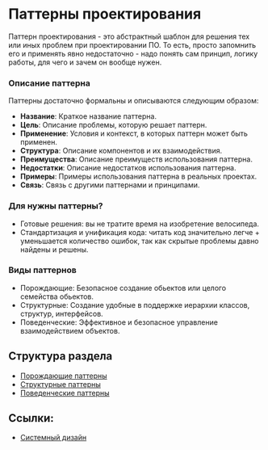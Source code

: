 # Паттерны проектирования

Паттерн проектирования - это абстрактный шаблон для решения тех или иных проблем при проектировании ПО.
То есть, просто запомнить его и применять явно недостаточно - надо понять сам принцип, логику работы, для чего и зачем он вообще нужен.

### Описание паттерна
Паттерны достаточно формальны и описываются следующим образом:
- **Название**: Краткое название паттерна.
- **Цель**: Описание проблемы, которую решает паттерн.
- **Применение**: Условия и контекст, в которых паттерн может быть применен.
- **Структура**: Описание компонентов и их взаимодействия.
- **Преимущества**: Описание преимуществ использования паттерна.
- **Недостатки**: Описание недостатков использования паттерна.
- **Примеры**: Примеры использования паттерна в реальных проектах.
- **Связь**: Связь с другими паттернами и принципами.

### Для нужны паттерны?
- Готовые решения: вы не тратите время на изобретение велосипеда.
- Стандартизация и унификация кода: читать код значительно легче + уменьшается количество ошибок, так как скрытые проблемы давно найдены и решены.

### Виды паттернов
- Порождающие: Безопасное создание обьектов или целого семейства обьектов.
- Структурные: Создание удобные в поддержке иерархии классов, структур, интерфейсов.
- Поведенческие: Эффективное и безопасное управление взаимодействием объектов.

## Структура раздела
- [Порождающие паттерны](./creational/README.md)
- [Структурные паттерны](./structural/README.md)
- [Поведенческие паттерны](./behavioral/README.md)


## Ссылки:
 - [Системный дизайн](../README.md)
